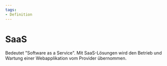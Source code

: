 ```yaml
---
tags:
- Definition
---
```


# SaaS

Bedeutet "Software as a Service". Mit SaaS-Lösungen wird den Betrieb und Wartung einer Webapplikation vom Provider übernommen.